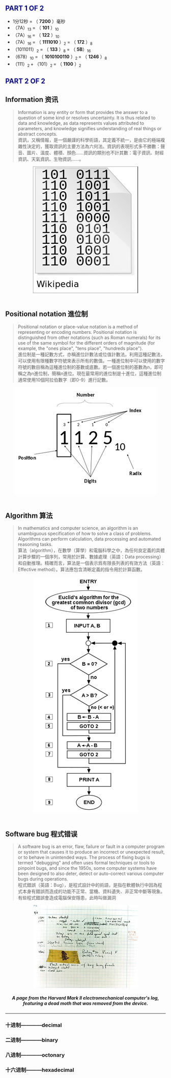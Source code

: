 
## <font color="#00008B" >PART 1 OF 2</font>
 
* 1分12秒 = （ **7200** ）毫秒
* （7A）<sub>13</sub> = （ **101** ）<sub>10</sub> 
* （7A）<sub>16 </sub>= （ **122** ）<sub>10 </sub>
* （7A）<sub>16</sub> = （ **1111010** ）<sub>2</sub> = （ **172** ）<sub>8 </sub>
* （1011011）<sub>2</sub> = （ **133** ）<sub>8</sub> = （ **5B**）<sub>16 </sub>
* （678）<sub>10</sub> = （ **1010100110** ）<sub>2 </sub>= （ **1246** ）<sub>8 </sub>
* （111）<sub>2 </sub>+ （101）<sub>2 </sub>= （ **1100** ）<sub>2</sub>

## <font color="#00008B" >PART 2 OF 2</font>

## **Information 资讯**
>Information is any entity or form that provides the answer to a question of some kind or resolves uncertainty. It is thus related to data and knowledge, as data represents values attributed to parameters, and knowledge signifies understanding of real things or abstract concepts. \
資訊，又稱情報，是一個嚴謹的科學術語，其定義不統一，是由它的極端複雜性決定的，獲取資訊的主要方法為六何法。資訊的表現形式多不勝數：聲音、圖片、溫度、體積、顏色……資訊的類別也不計其數：電子資訊、財經資訊、天氣資訊、生物資訊……。



<div style="text-align:center">
<img src="images/名词解析/2/informat.png"/>
</div>
<br>

## **Positional notation  進位制**
>Positional notation or place-value notation is a method of representing or encoding numbers. Positional notation is distinguished from other notations (such as Roman numerals) for its use of the same symbol for the different orders of magnitude (for example, the "ones place", "tens place", "hundreds place"). \
進位制是一種記數方式，亦稱進位計數法或位值計數法。利用這種記數法，可以使用有限種數字符號來表示所有的數值。一種進位制中可以使用的數字符號的數目稱為這種進位制的基數或底數。若一個進位制的基數為n，即可稱之為n進位制，簡稱n進位。現在最常用的進位制是十進位，這種進位制通常使用10個阿拉伯數字（即0-9）進行記數。
<div style="text-align: center">
<img src="images/名词解析/2/po.png"/>
</div>
<br>

## **Algorithm 算法**
>In mathematics and computer science, an algorithm is an unambiguous specification of how to solve a class of problems. Algorithms can perform calculation, data processing and automated reasoning tasks. \
算法（algorithm），在數學（算學）和電腦科學之中，為任何良定義的具體計算步驟的一個序列，常用於計算、數據處理（英語：Data processing）和自動推理。精確而言，算法是一個表示爲有限長列表的有效方法（英語：Effective method）。算法應包含清晰定義的指令用於計算函數。
<div style="text-align: center">
<img src="images/名词解析/2/alo.png"/>
</div>
<br>

## **Software bug 程式错误**
>A software bug is an error, flaw, failure or fault in a computer program or system that causes it to produce an incorrect or unexpected result, or to behave in unintended ways. The process of fixing bugs is termed "debugging" and often uses formal techniques or tools to pinpoint bugs, and since the 1950s, some computer systems have been designed to also deter, detect or auto-correct various computer bugs during operations. \
程式錯誤（英語：Bug），是程式設計中的術語，是指在軟體執行中因為程式本身有錯誤而造成的功能不正常、當機、資料遺失、非正常中斷等現象。有些程式錯誤會造成電腦保安隱患，此時叫做漏洞

<div style="text-align: center">
<img src="images/名词解析/2/bug.jpg"/>
</div>

##### <center> A page from the Harvard Mark II electromechanical computer's log, featuring a dead moth that was removed from the device.</center>

---------

### 十进制————**decimal** 
### 二进制————**binary**
### 八进制————**octonary**
### 十六进制———**hexadecimal**